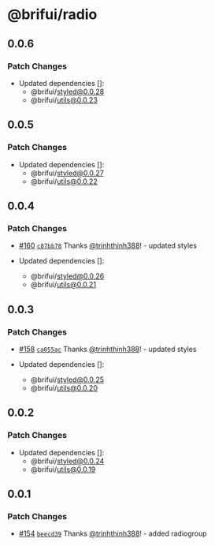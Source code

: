 # @brifui/radio

## 0.0.6

### Patch Changes

- Updated dependencies []:
  - @brifui/styled@0.0.28
  - @brifui/utils@0.0.23

## 0.0.5

### Patch Changes

- Updated dependencies []:
  - @brifui/styled@0.0.27
  - @brifui/utils@0.0.22

## 0.0.4

### Patch Changes

- [#160](https://github.com/brifui-org/brif-ui/pull/160) [`c87bb78`](https://github.com/brifui-org/brif-ui/commit/c87bb7852643acba20093381141614af9475528e) Thanks [@trinhthinh388](https://github.com/trinhthinh388)! - updated styles

- Updated dependencies []:
  - @brifui/styled@0.0.26
  - @brifui/utils@0.0.21

## 0.0.3

### Patch Changes

- [#158](https://github.com/brifui-org/brif-ui/pull/158) [`ca055ac`](https://github.com/brifui-org/brif-ui/commit/ca055ac1474ee3211a4c954393946690932b64f4) Thanks [@trinhthinh388](https://github.com/trinhthinh388)! - updated styles

- Updated dependencies []:
  - @brifui/styled@0.0.25
  - @brifui/utils@0.0.20

## 0.0.2

### Patch Changes

- Updated dependencies []:
  - @brifui/styled@0.0.24
  - @brifui/utils@0.0.19

## 0.0.1

### Patch Changes

- [#154](https://github.com/brifui-org/brif-ui/pull/154) [`beecd39`](https://github.com/brifui-org/brif-ui/commit/beecd39dcf77d8637eaeb913c8e327180446e161) Thanks [@trinhthinh388](https://github.com/trinhthinh388)! - added radiogroup
